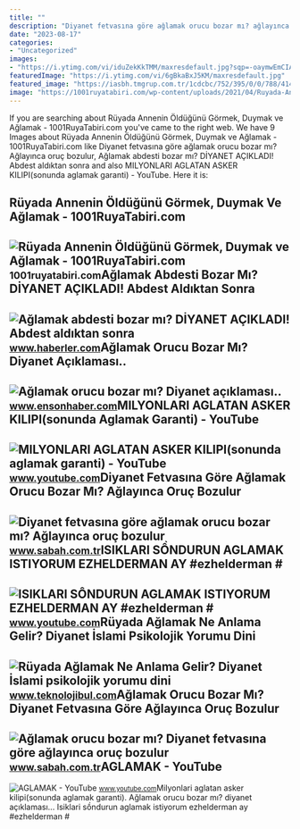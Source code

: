 ```yaml
---
title: ""
description: "Diyanet fetvasına göre ağlamak orucu bozar mı? ağlayınca oruç bozulur"
date: "2023-08-17"
categories:
- "Uncategorized"
images:
- "https://i.ytimg.com/vi/iduZekKkTMM/maxresdefault.jpg?sqp=-oaymwEmCIAKENAF8quKqQMa8AEB-AGUA4AC0AWKAgwIABABGH8gEyhWMA8=&amp;rs=AOn4CLA-JmDj103jxXInSFy0APcnwHdagA"
featuredImage: "https://i.ytimg.com/vi/6gBkaBxJ5KM/maxresdefault.jpg"
featured_image: "https://iasbh.tmgrup.com.tr/1cdcbc/752/395/0/0/788/414?u=https://isbh.tmgrup.com.tr/sbh/2020/04/23/aglamak-orucu-bozar-mi-aglayinca-oruc-bozulur-mu-1587645368196.jpg"
image: "https://1001ruyatabiri.com/wp-content/uploads/2021/04/Ruyada-Annenin-oldugunu-gormek-ruyada-annesinin-oldugunu-duymak-aglamak-ne-demek-diyanet-islami-900x506.jpg"
---
```


If you are searching about Rüyada Annenin Öldüğünü Görmek, Duymak ve Ağlamak - 1001RuyaTabiri.com you've came to the right web. We have 9 Images about Rüyada Annenin Öldüğünü Görmek, Duymak ve Ağlamak - 1001RuyaTabiri.com like Diyanet fetvasına göre ağlamak orucu bozar mı? Ağlayınca oruç bozulur, Ağlamak abdesti bozar mı? DİYANET AÇIKLADI! Abdest aldıktan sonra and also MILYONLARI AGLATAN ASKER KILIPI(sonunda aglamak garanti) - YouTube. Here it is:

Rüyada Annenin Öldüğünü Görmek, Duymak Ve Ağlamak - 1001RuyaTabiri.com
----------------------------------------------------------------------

 ![Rüyada Annenin Öldüğünü Görmek, Duymak ve Ağlamak - 1001RuyaTabiri.com](https://1001ruyatabiri.com/wp-content/uploads/2021/04/Ruyada-Annenin-oldugunu-gormek-ruyada-annesinin-oldugunu-duymak-aglamak-ne-demek-diyanet-islami-900x506.jpg) <small>1001ruyatabiri.com</small>Ağlamak Abdesti Bozar Mı? DİYANET AÇIKLADI! Abdest Aldıktan Sonra
-----------------------------------------------------------------

 ![Ağlamak abdesti bozar mı? DİYANET AÇIKLADI! Abdest aldıktan sonra](https://i.hbrcdn.com/haber/2022/04/18/aglamak-abdesti-bozar-mi-diyanet-acikladi-14879604_8012_amp.jpg) <small>www.haberler.com</small>Ağlamak Orucu Bozar Mı? Diyanet Açıklaması..
--------------------------------------------

 ![Ağlamak orucu bozar mı? Diyanet açıklaması..](https://icdn.ensonhaber.com/resize/1200x675-85/resimler/diger/kok/2021/04/13/aglamak-orucu-bozar-mi_9407.jpg) <small>www.ensonhaber.com</small>MILYONLARI AGLATAN ASKER KILIPI(sonunda Aglamak Garanti) - YouTube
------------------------------------------------------------------

 ![MILYONLARI AGLATAN ASKER KILIPI(sonunda aglamak garanti) - YouTube](https://i.ytimg.com/vi/6gBkaBxJ5KM/maxresdefault.jpg) <small>www.youtube.com</small>Diyanet Fetvasına Göre Ağlamak Orucu Bozar Mı? Ağlayınca Oruç Bozulur
---------------------------------------------------------------------

 ![Diyanet fetvasına göre ağlamak orucu bozar mı? Ağlayınca oruç bozulur](https://iasbh.tmgrup.com.tr/1cdcbc/752/395/0/0/788/414?u=https://isbh.tmgrup.com.tr/sbh/2020/04/23/aglamak-orucu-bozar-mi-aglayinca-oruc-bozulur-mu-1587645368196.jpg) <small>www.sabah.com.tr</small>ISIKLARI SỒNDURUN AGLAMAK ISTIYORUM EZHELDERMAN AY #ezhelderman #
-----------------------------------------------------------------

 ![ISIKLARI SỒNDURUN AGLAMAK ISTIYORUM EZHELDERMAN AY #ezhelderman #](https://i.ytimg.com/vi/iduZekKkTMM/maxresdefault.jpg?sqp=-oaymwEmCIAKENAF8quKqQMa8AEB-AGUA4AC0AWKAgwIABABGH8gEyhWMA8=&rs=AOn4CLA-JmDj103jxXInSFy0APcnwHdagA) <small>www.youtube.com</small>Rüyada Ağlamak Ne Anlama Gelir? Diyanet İslami Psikolojik Yorumu Dini
---------------------------------------------------------------------

 ![Rüyada Ağlamak Ne Anlama Gelir? Diyanet İslami psikolojik yorumu dini](https://cdn.teknolojibul.com/wp-content/uploads/2022/12/28001053/Ruyada-Aglamak.jpg) <small>www.teknolojibul.com</small>Ağlamak Orucu Bozar Mı? Diyanet Fetvasına Göre Ağlayınca Oruç Bozulur
---------------------------------------------------------------------

 ![Ağlamak orucu bozar mı? Diyanet fetvasına göre ağlayınca oruç bozulur](https://iasbh.tmgrup.com.tr/e498e6/752/395/0/0/800/420?u=https://isbh.tmgrup.com.tr/sbh/2021/04/11/aglamak-orucu-bozar-mi-1618094844869.jpeg) <small>www.sabah.com.tr</small>AGLAMAK - YouTube
-----------------

 ![AGLAMAK - YouTube](https://i.ytimg.com/vi/Fp4Xgrfel3Y/maxresdefault.jpg) <small>www.youtube.com</small>Milyonlari aglatan asker kilipi(sonunda aglamak garanti). Ağlamak orucu bozar mı? diyanet açıklaması... Isiklari sồndurun aglamak istiyorum ezhelderman ay #ezhelderman #
